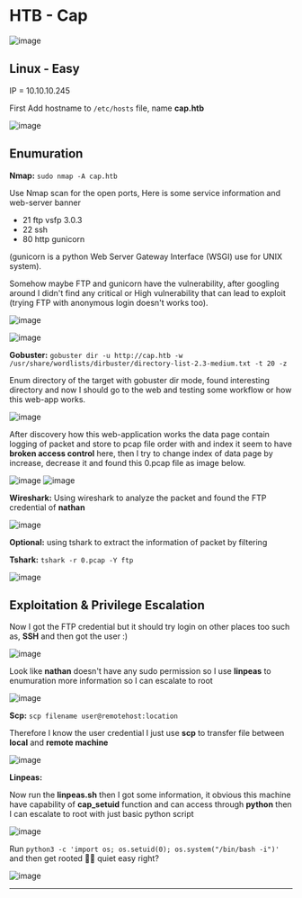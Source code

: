 # HTB - Cap 

![image](https://user-images.githubusercontent.com/58801547/134887620-ed65802e-3ee9-481a-acb2-c715b0ddb244.png)

## Linux - Easy
IP = 10.10.10.245

First Add hostname to `/etc/hosts` file, name **cap.htb**

![image](https://user-images.githubusercontent.com/58801547/134887782-75fefd0e-13eb-4d01-8aa4-deccc54761d7.png)

## Enumuration
**Nmap:** `sudo nmap -A cap.htb`

  Use Nmap scan for the open ports, 
Here is some service information and web-server banner

- 21  ftp vsfp 3.0.3
- 22  ssh
- 80  http gunicorn

(gunicorn is a python Web Server Gateway Interface (WSGI) use for UNIX system).

Somehow maybe FTP and gunicorn have the vulnerability, after googling around I didn't find any critical or High vulnerability that can lead to exploit (trying FTP with anonymous login doesn't works too).

![image](https://user-images.githubusercontent.com/58801547/134888516-fa417f77-fe02-40b7-a93a-4395f9fc0613.png)


![image](https://user-images.githubusercontent.com/58801547/134891674-7d8e991a-5c38-4ca7-90bd-ac7902c3f365.png)

**Gobuster:** `gobuster dir -u http://cap.htb -w /usr/share/wordlists/dirbuster/directory-list-2.3-medium.txt -t 20 -z`

Enum directory of the target with gobuster dir mode, found interesting directory and now I should go to the web and testing some workflow or how this web-app works.

![image](https://user-images.githubusercontent.com/58801547/134892923-ea7602b9-a1f9-45a9-9f8c-bf704b5f3f30.png)

After discovery how this web-application works the data page contain logging of packet and store to pcap file order with and index it seem to have **broken access control** here, then I try to change index of data page by increase, decrease it and found this 0.pcap file as image below.

![image](https://user-images.githubusercontent.com/58801547/134893920-02c85de2-5fb5-4427-9475-193e9df7e1f1.png)
![image](https://user-images.githubusercontent.com/58801547/134894615-948e098f-a168-4528-8685-5820cadd1c1d.png)

**Wireshark:** 
Using wireshark to analyze the packet and found the FTP credential of **nathan**

![image](https://user-images.githubusercontent.com/58801547/134895350-7640623b-3c85-4308-89be-903b821dc321.png)

**Optional:** using tshark to extract the information of packet by filtering

**Tshark:** `tshark -r 0.pcap -Y ftp`

![image](https://user-images.githubusercontent.com/58801547/134895531-20944d28-0636-4ccb-bddd-f05b40b801da.png)

## Exploitation & Privilege Escalation

Now I got the FTP credential but it should try login on other places too such as, **SSH** and then got the user :)

![image](https://user-images.githubusercontent.com/58801547/134896003-c93b0f0f-b39f-4860-b00e-495cfcad491f.png)

Look like **nathan** doesn't have any sudo permission so I use **linpeas** to enumuration more information so I can escalate to root

![image](https://user-images.githubusercontent.com/58801547/134896243-8603cc22-0f48-44fb-85bd-4cb5b2294553.png)

**Scp:** `scp filename user@remotehost:location`

Therefore I know the user credential I just use **scp** to transfer file between **local** and **remote machine**

![image](https://user-images.githubusercontent.com/58801547/134896685-f356e4fa-9177-4a0c-a5dd-a6bc2f87ddb4.png)

**Linpeas:**

Now run the **linpeas.sh** then I got some information, it obvious this machine have capability of **cap_setuid** function and can access through **python** then I can escalate to root with just basic python script

![image](https://user-images.githubusercontent.com/58801547/134897124-42c308a6-ed11-4f34-9902-580a4b1d25e8.png)

Run `python3 -c 'import os; os.setuid(0); os.system("/bin/bash -i")'` and then get rooted 🐱‍👤 quiet easy right?

![image](https://user-images.githubusercontent.com/58801547/134898083-597037e8-020e-42ca-8956-ce3b1e1f7415.png)

***

